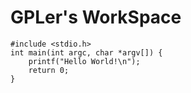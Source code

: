 # GPLer's WorkSpace
```
#include <stdio.h>
int main(int argc, char *argv[]) {
    printf("Hello World!\n");
    return 0;
}
